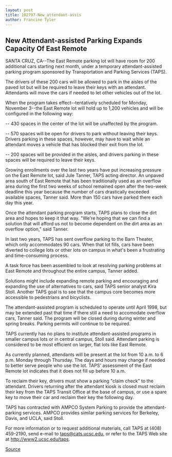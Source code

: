 ```yaml
---
layout: post
title: 102797-New_attendant-assis
author: Francine Tyler
---
```


## New Attendant-assisted Parking Expands Capacity Of East  Remote

SANTA CRUZ, CA--The East Remote parking lot will have room for  200 additional cars starting next month, under a temporary  attendant-assisted parking program sponsored by Transportation and  Parking Services (TAPS).

The drivers of these 200 cars will be allowed to park in the  aisles of the paved lot but will be required to leave their keys with  an attendant. Attendants will move the cars if needed to let other  vehicles out of the lot.

When the program takes effect--tentatively scheduled for  Monday, November 3--the East Remote lot will hold up to 1,200  vehicles and will be configured in the following way:

\-- 430 spaces in the center of the lot will be unaffected by the  program.

\-- 570 spaces will be open for drivers to park without leaving  their keys. Drivers parking in these spaces, however, may have to  wait while an attendant moves a vehicle that has blocked their exit  from the lot.

\-- 200 spaces will be provided in the aisles, and drivers  parking in these spaces will be required to leave their keys.

Growing enrollments over the last two years have put  increasing pressure on the East Remote lot, said Jule Tanner, TAPS  acting director. An unpaved area south of East Remote that has been  traditionally used as an overflow area during the first two weeks of  school remained open after the two-week deadline this year because  the number of cars drastically exceeded available spaces, Tanner  said. More than 150 cars have parked there each day this year.

Once the attendant parking program starts, TAPS plans to  close the dirt area and hopes to keep it that way. "We're hoping that  we can find a solution that will afford us not to become dependent  on the dirt area as an overflow option," said Tanner.

In last two years, TAPS has sent overflow parking to the Barn  Theater, which only accommodates 90 cars. When that lot fills, cars  have been diverted to college lots or other lots on campus in what's  been a frustrating and time-consuming process.

A task force has been assembled to look at resolving parking  problems at East Remote and throughout the entire campus, Tanner  added.

Solutions might include expanding remote parking and  encouraging and expanding the use of alternatives to cars, said TAPS  senior analyst Kira Stoll. Another TAPS goal is to see that the  campus core becomes more accessible to pedestrians and bicyclists.

The attendant-assisted program is scheduled to operate until  April 1998, but may be extended past that time if there still a need  to accomodate overflow cars, Tanner said. The program will be  closed during during winter and spring breaks. Parking permits will  continue to be required.

TAPS currently has no plans to institute attendant-assisted  programs in smaller campus lots or in central campus, Stoll said.  Attendant parking is considered to be most efficient on larger, flat  lots like East Remote.

As currently planned, attendants will be present at the lot  from 10 a.m. to 6 p.m. Monday through Thursday. The days and hours  may change if needed to better serve people who use the lot. TAPS'  assessment of the East Remote lot indicates that it does not fill up  before 10 a.m.

To reclaim their key, drivers must show a parking "claim  check" to the attendant. Drivers returning after the attendant kiosk  is closed must reclaim their key from the TAPS Transit Office at the  base of campus, or use a spare key to move their car and reclaim  their key the following day.

TAPS has contracted with AMPCO System Parking to provide  the attendant-parking services. AMPCO provides similar parking  services for Berkeley, Davis, and UCLA, said Stoll.

For more information or to request additional materials, call  TAPS at (408) 459-2190, send e-mail to taps@cats.ucsc.edu, or  refer to the TAPS Web site at <http://www2.ucsc.edu/taps>.

[Source](http://www1.ucsc.edu/news_events/press_releases/archive/97-98/10-97/102797-New_attendant-assis.html "Permalink to 102797-New_attendant-assis")